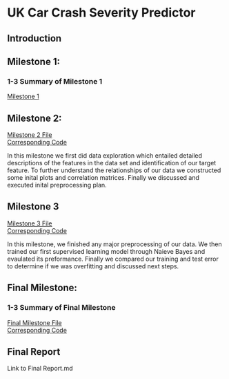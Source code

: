 # UK Car Crash Severity Predictor
## Introduction
## Milestone 1:
### 1-3 Summary of Milestone 1
[Milestone 1](milestone_1.md)

## Milestone 2:
[Milestone 2 File](milestone_2.md)<br>
[Corresponding Code](milestone_2.ipynb)

In this milestone we first did data exploration which entailed detailed descriptions of the features in the data set and identification of our target feature. To further understand the relationships of our data we constructed some inital plots and correlation matrices. Finally we discussed and executed inital preprocessing plan.

## Milestone 3
[Milestone 3 File](milestone_3.md)<br>
[Corresponding Code](milestone_3.ipynb)

In this milestone, we finished any major preprocessing of our data. We then trained our first supervised learning model through Naieve Bayes and evaulated its preformance. Finally we compared our training and test error to determine if we was overfitting and discussed next steps.


## Final Milestone:
### 1-3 Summary of Final Milestone
[Final Milestone File](final_milestone.md)<br>
[Corresponding Code](final_milestone.ipynb)

## Final Report
Link to Final Report.md
